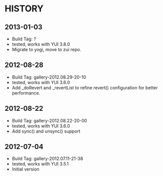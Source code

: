 HISTORY
=======

2013-01-03
----------

   * Build Tag: ?
   * tested, works with YUI 3.8.0
   * Migrate to yogi, move to zui repo.

2012-08-28
----------

   * Build Tag: gallery-2012.08.29-20-10
   * tested, works with YUI 3.6.0
   * Add _doRevert and _revertList to refine revert() configuration for better performance.

2012-08-22
----------

   * Build Tag: gallery-2012.08.22-20-00
   * tested, works with YUI 3.6.0
   * Add sync() and unsync() support

2012-07-04
----------

   * Build Tag: gallery-2012.07.11-21-38
   * tested, works with YUI 3.5.1
   * Initial version
